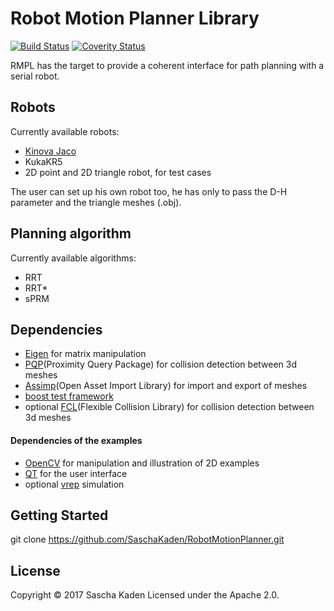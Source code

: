 # Robot Motion Planner Library

[![Build Status](https://travis-ci.org/SaschaKaden/RobotMotionPlanner.svg?branch=master)](https://travis-ci.org/SaschaKaden/RobotMotionPlanner)
[![Coverity Status](https://scan.coverity.com/projects/9839/badge.svg)](https://scan.coverity.com/projects/saschakaden-robotmotionplanner)

RMPL has the target to provide a coherent interface for path planning with a serial robot.

## Robots
Currently available robots:
* [Kinova Jaco](http://www.kinovarobotics.com/service-robotics/products/robot-arms/)
* KukaKR5
* 2D point and 2D triangle robot, for test cases

The user can set up his own robot too, he has only to pass the D-H parameter and the triangle meshes (.obj).


## Planning algorithm
Currently available algorithms:
* RRT
* RRT*
* sPRM


## Dependencies
* [Eigen](http://eigen.tuxfamily.org/index.php?title=Main_Page) for matrix manipulation 
* [PQP](http://gamma.cs.unc.edu/SSV/)(Proximity Query Package) for collision detection between 3d meshes
* [Assimp](http://www.assimp.org)(Open Asset Import Library) for import and export of meshes
* [boost test framework](http://www.boost.org/doc/libs/1_63_0/libs/test/doc/html/index.html)
* optional [FCL](https://github.com/flexible-collision-library/fcl)(Flexible Collision Library) for collision detection between 3d meshes
 
#### Dependencies of the examples
* [OpenCV](http://opencv.org/) for manipulation and illustration of 2D examples
* [QT](https://www.qt.io/) for the user interface
* optional [vrep](http://www.coppeliarobotics.com/) simulation


## Getting Started
git clone https://github.com/SaschaKaden/RobotMotionPlanner.git

 

## License
Copyright © 2017 Sascha Kaden
Licensed under the Apache 2.0.
